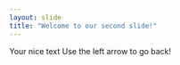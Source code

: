 ```yaml
---
layout: slide
title: "Welcome to our second slide!"
---
```

Your nice text
Use the left arrow to go back!
